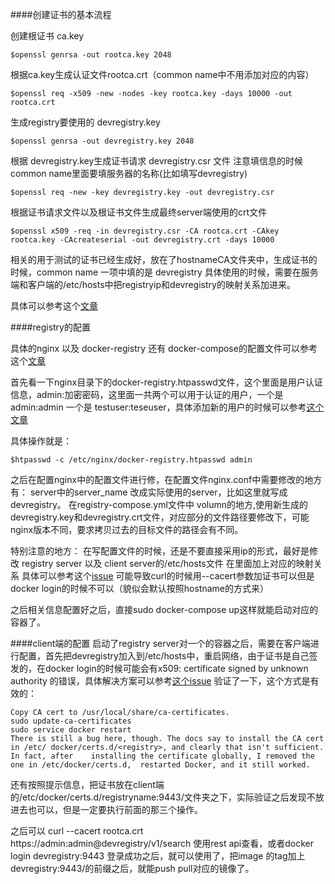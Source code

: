
####创建证书的基本流程

创建根证书 ca.key

`$openssl genrsa -out rootca.key 2048`

根据ca.key生成认证文件rootca.crt（common name中不用添加对应的内容）

`$openssl req -x509 -new -nodes -key rootca.key -days 10000 -out rootca.crt`

生成registry要使用的 devregistry.key

`$openssl genrsa -out devregistry.key 2048`

根据 devregistry.key生成证书请求 devregistry.csr 文件 注意填信息的时候 common name里面要填服务器的名称(比如填写devregistry)

`$openssl req -new -key devregistry.key -out devregistry.csr`

根据证书请求文件以及根证书文件生成最终server端使用的crt文件

`$openssl x509 -req -in devregistry.csr -CA rootca.crt -CAkey rootca.key -CAcreateserial -out devregistry.crt -days 10000`

相关的用于测试的证书已经生成好，放在了hostnameCA文件夹中，生成证书的时候，common name 一项中填的是 devregistry 具体使用的时候，需要在服务端和客户端的/etc/hosts中把registryip和devregistry的映射关系加进来。

具体可以参考这个[文章](https://www.digitalocean.com/community/tutorials/how-to-set-up-a-private-docker-registry-on-ubuntu-14-04)


####registry的配置

具体的nginx 以及 docker-registry 还有 docker-compose的配置文件可以参考这个[文章](http://dockone.io/article/338)

首先看一下nginx目录下的docker-registry.htpasswd文件，这个里面是用户认证信息，admin:加密密码，这里面一共两个可以用于认证的用户，一个是admin:admin 一个是 testuser:teseuser，具体添加新的用户的时候可以参考[这个文章](http://segmentfault.com/a/1190000000801162)

具体操作就是：

`$htpasswd -c /etc/nginx/docker-registry.htpasswd admin`

之后在配置nginx中的配置文件进行修，在配置文件nginx.conf中需要修改的地方有：
server中的server_name 改成实际使用的server，比如这里就写成devregistry。
在registry-compose.yml文件中 volumn的地方,使用新生成的devregistry.key和devregistry.crt文件，对应部分的文件路径要修改下，可能nginx版本不同，要求拷贝过去的目标文件的路径会有不同。

特别注意的地方：
在写配置文件的时候，还是不要直接采用ip的形式，最好是修改 registry server 以及 client server的/etc/hosts文件 在里面加上对应的映射关系 具体可以参考这个[issue](https://github.com/docker/docker/issues/8943) 可能导致curl的时候用--cacert参数加证书可以但是docker login的时候不可以（貌似会默认按照hostname的方式来）

之后相关信息配置好之后，直接sudo docker-compose up这样就能启动对应的容器了。

####client端的配置
启动了registry server对一个的容器之后，需要在客户端进行配置，首先把devregistry加入到/etc/hosts中，重启网络，由于证书是自己签发的，在docker login的时候可能会有x509: certificate signed by unknown authority 的错误，具体解决方案可以参考[这个issue](https://github.com/docker/docker/issues/8849) 验证了一下，这个方式是有效的：
 
	Copy CA cert to /usr/local/share/ca-certificates.
 	sudo update-ca-certificates
 	sudo service docker restart
 	There is still a bug here, though. The docs say to install the CA cert in /etc/	docker/certs.d/<registry>, and clearly that isn't sufficient. In fact, after 	installing the certificate globally, I removed the one in /etc/docker/certs.d, 	restarted Docker, and it still worked.

还有按照提示信息，把证书放在client端的/etc/docker/certs.d/registryname:9443/文件夹之下，实际验证之后发现不放进去也可以，但是一定要执行前面的那三个操作。

之后可以 curl --cacert rootca.crt https://admin:admin@devregistry/v1/search 使用rest api查看，或者docker login devregistry:9443 登录成功之后，就可以使用了，把image 的tag加上 devregistry:9443/的前缀之后，就能push  pull对应的镜像了。







